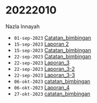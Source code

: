 # 20222010
Nazla Innayah


+ `01-sep-2023` [Catatan_bimbingan](01_09_2023_catatan_bimbingan.docx)
+ `15-sep-2023` [Laporan 2](2023_09_15_Presentasi3.pptx)
+ `15-sep-2023` [Catatan_bimbingan](15_09_2023_catatan_bimbingan.docx)
+ `22-sep-2023` [Catatan_bimbingan](22_09_2023_catatan_bimbingan.docx)
+ `22-sep-2023` [Laporan_3](2023_09_22_Presentasi4.pptx)
+ `22-sep-2023` [Laporan_3-2](Variasi_koordinat_1_bola.pptx)
+ `22-sep-2023` [Laporan_3-3](hitungan_kasar_mesh.xlsx)
+ `06-okt-2023` [catatan_bimbingan](06_10_2023_catatan_bimbingan.docx)
+ `06-okt-2023` [Laporan_4](2023_10_06_Presentasi5.pptx)
+ `27-okt-2023` [catatan_bimbingan](27_10_2023_catatan_bimbingan.docx)
